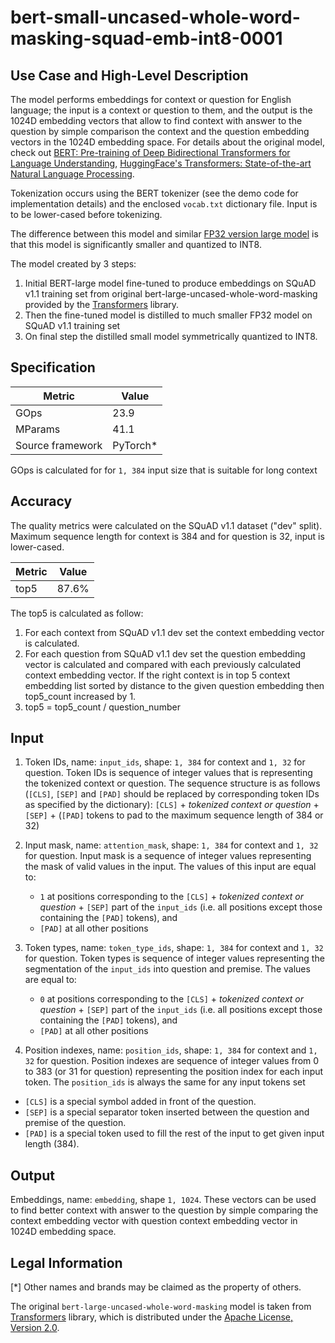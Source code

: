 # bert-small-uncased-whole-word-masking-squad-emb-int8-0001

## Use Case and High-Level Description

The model performs embeddings for context or question for English language;
the input is a context or question to them,
and the output is the 1024D embedding vectors that allow to find context with answer to the question by simple comparison the context and the question embedding vectors in the 1024D embedding space.
For details about the original model, check out
[BERT: Pre-training of Deep Bidirectional Transformers for Language Understanding](https://arxiv.org/abs/1810.04805),
[HuggingFace's Transformers: State-of-the-art Natural Language Processing](https://arxiv.org/abs/1910.03771).

Tokenization occurs using the BERT tokenizer (see the demo code for implementation details) and the enclosed `vocab.txt` dictionary file. Input is to be lower-cased before tokenizing.

The difference between this model and similar [FP32 version large model](../bert-large-uncased-whole-word-masking-squad-emb-0001/README.md)
is that this model is significantly smaller and quantized to INT8.

The model created by 3 steps:
1. Initial BERT-large model fine-tuned to produce embeddings on SQuAD v1.1 training set from original
bert-large-uncased-whole-word-masking provided by the [Transformers](https://github.com/huggingface/transformers) library.
2. Then the fine-tuned model is distilled to much smaller FP32 model on SQuAD v1.1 training set
3. On final step the distilled small model symmetrically quantized to INT8.

## Specification

| Metric            | Value                 |
|-------------------|-----------------------|
| GOps              | 23.9                  |
| MParams           | 41.1                  |
| Source framework  | PyTorch\*             |

GOps is calculated for for `1, 384` input size that is suitable for long context

## Accuracy

The quality metrics were calculated on the SQuAD v1.1 dataset ("dev" split). Maximum sequence length for context is 384 and for question is 32, input is lower-cased.

| Metric                    | Value         |
|---------------------------|---------------|
| top5                      |        87.6%  |

The top5 is calculated as follow:
1. For each context from  SQuAD v1.1 dev set the context embedding vector is calculated.
2. For each question from  SQuAD v1.1 dev set the question embedding vector is calculated and compared with each previously calculated context embedding vector.
If the right context is in top 5 context embedding list sorted by distance to the given question embedding then top5_count increased by 1.
3. top5 = top5_count / question_number

## Input

1. Token IDs, name: `input_ids`, shape: `1, 384` for context and `1, 32` for question.
Token IDs is sequence of integer values that is representing the tokenized context or question.
The sequence structure is as follows (`[CLS]`, `[SEP]` and `[PAD]` should be replaced by corresponding token IDs
as specified by the dictionary):
`[CLS]` + *tokenized context or question* + `[SEP]`  + (`[PAD]` tokens to pad to the maximum sequence length of 384 or 32)

2. Input mask, name: `attention_mask`, shape: `1, 384` for context and `1, 32` for question.
Input mask is a sequence of integer values representing the mask of valid values in the input.
The values of this input are equal to:
    * `1` at positions corresponding to the `[CLS]` + *tokenized context or question* + `[SEP]` part of the `input_ids`  (i.e. all positions except those containing the `[PAD]` tokens), and
    * `[PAD]` at all other positions

3. Token types,  name: `token_type_ids`, shape: `1, 384` for context and `1, 32` for question.
Token types is sequence of integer values representing the segmentation of the `input_ids` into question and premise.
The values are equal to:
    * `0` at positions corresponding to the `[CLS]` + *tokenized context or question* + `[SEP]` part of the `input_ids`  (i.e. all positions except those containing the `[PAD]` tokens), and
    * `[PAD]` at all other positions

4. Position indexes,  name: `position_ids`, shape: `1, 384` for context and `1, 32` for question.
Position indexes are sequence of integer values from 0 to 383 (or 31 for question) representing the position index for each input token. The `position_ids` is always the same for any input tokens set

* `[CLS]` is a special symbol added in front of the question.
* `[SEP]` is a special separator token inserted between the question and premise of the question.
* `[PAD]` is a special token used to fill the rest of the input to get given input length (384).

## Output

Embeddings, name: `embedding`, shape `1, 1024`. These vectors can be used to find better context with answer to the question by simple comparing the context embedding vector with question context embedding vector in 1024D embedding space.

## Legal Information
[*] Other names and brands may be claimed as the property of others.

The original `bert-large-uncased-whole-word-masking` model is taken from [Transformers](https://github.com/huggingface/transformers) library, which is distributed under the [Apache License, Version 2.0](https://raw.githubusercontent.com/huggingface/transformers/master/LICENSE).
